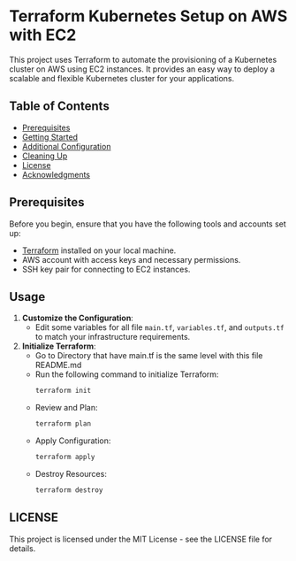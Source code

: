 # Terraform Kubernetes Setup on AWS with EC2

This project uses Terraform to automate the provisioning of a Kubernetes cluster on AWS using EC2 instances. It provides an easy way to deploy a scalable and flexible Kubernetes cluster for your applications.

## Table of Contents

- [Prerequisites](#prerequisites)
- [Getting Started](#getting-started)
- [Additional Configuration](#additional-configuration)
- [Cleaning Up](#cleaning-up)
- [License](#license)
- [Acknowledgments](#acknowledgments)

## Prerequisites

Before you begin, ensure that you have the following tools and accounts set up:

- [Terraform](https://www.terraform.io/) installed on your local machine.
- AWS account with access keys and necessary permissions.
- SSH key pair for connecting to EC2 instances.


## Usage
1. **Customize the Configuration**:
    - Edit some variables for all file `main.tf`, `variables.tf`, and `outputs.tf` to match your infrastructure requirements.
2. **Initialize Terraform**:
    - Go to Directory that have main.tf is the same level with this file README.md
    - Run the following command to initialize Terraform:
        ```sh
        terraform init
    - Review and Plan:
        ```sh 
        terraform plan
    - Apply Configuration:
        ```sh 
        terraform apply
    - Destroy Resources:
        ```sh 
        terraform destroy
## LICENSE

This project is licensed under the MIT License - see the LICENSE file for details.